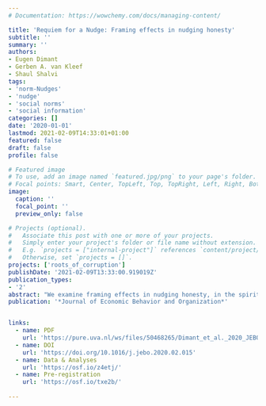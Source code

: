 ```yaml
---
# Documentation: https://wowchemy.com/docs/managing-content/

title: 'Requiem for a Nudge: Framing effects in nudging honesty'
subtitle: ''
summary: ''
authors:
- Eugen Dimant
- Gerben A. van Kleef
- Shaul Shalvi
tags:
- 'norm-Nudges'
- 'nudge'
- 'social norms'
- 'social information'
categories: []
date: '2020-01-01'
lastmod: 2021-02-09T14:33:01+01:00
featured: false
draft: false
profile: false

# Featured image
# To use, add an image named `featured.jpg/png` to your page's folder.
# Focal points: Smart, Center, TopLeft, Top, TopRight, Left, Right, BottomLeft, Bottom, BottomRight.
image:
  caption: ''
  focal_point: ''
  preview_only: false

# Projects (optional).
#   Associate this post with one or more of your projects.
#   Simply enter your project's folder or file name without extension.
#   E.g. `projects = ["internal-project"]` references `content/project/deep-learning/index.md`.
#   Otherwise, set `projects = []`.
projects: ['roots_of_corruption']
publishDate: '2021-02-09T13:33:00.919019Z'
publication_types:
- '2'
abstract: "We examine framing effects in nudging honesty, in the spirit of the growing norm-nudge literature, by utilizing a high-powered and pre-registered study. Across four treatments, participants received one random truthful norm-nudge that emphasized ‘moral suasion based on either what other participants previously did (empirical message) or approved of doing (normative message) and varied in the framing (positive or negative) in which it was presented. Subsequently, participants repeatedly played the ‘mind game' in which they were first asked to think of a number, then rolled a digital die, and then reported whether the two numbers coincide, in which case a bonus was paid. Hence, whether or not the report was truthful remained unobservable to the experimenters. We find compelling null effects with tight confidence intervals showing that none of the norm-nudge interventions worked. A follow-up experiment reveals the reason for these convincing null-effects: the information norm-nudges did not actually change norms. Notably, our secondary results suggest that a substantial portion of individuals misremembered norm-nudges such that they conveniently supported deviant behavior. This subset of participants indeed displayed significantly higher deviance levels, a behavior pattern in line with literature on motivated misremembering and belief distortion. We discuss the importance of this high-powered null finding for the flourishing norm-nudge literature and derive policy implications."
publication: '*Journal of Economic Behavior and Organization*'


links:
  - name: PDF
    url: 'https://pure.uva.nl/ws/files/50468265/Dimant_et_al._2020_JEBO_Framing_Effects_in_Nudging_Honesty.pdf'
  - name: DOI
    url: 'https://doi.org/10.1016/j.jebo.2020.02.015'
  - name: Data & Analyses
    url: 'https://osf.io/z4etj/'
  - name: Pre-registration
    url: 'https://osf.io/txe2b/'
    
---
```

